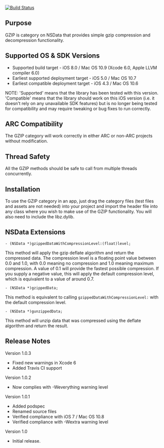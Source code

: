 [![Build Status](https://travis-ci.org/nicklockwood/GZIP.svg)](https://travis-ci.org/nicklockwood/GZIP)


Purpose
--------------

GZIP is category on NSData that provides simple gzip compression and decompression functionality.


Supported OS & SDK Versions
-----------------------------

* Supported build target - iOS 8.0 / Mac OS 10.9 (Xcode 6.0, Apple LLVM compiler 6.0)
* Earliest supported deployment target - iOS 5.0 / Mac OS 10.7
* Earliest compatible deployment target - iOS 4.3 / Mac OS 10.6

NOTE: 'Supported' means that the library has been tested with this version. 'Compatible' means that the library should work on this iOS version (i.e. it doesn't rely on any unavailable SDK features) but is no longer being tested for compatibility and may require tweaking or bug fixes to run correctly.


ARC Compatibility
------------------

The GZIP category will work correctly in either ARC or non-ARC projects without modification.


Thread Safety
--------------

All the GZIP methods should be safe to call from multiple threads concurrently.


Installation
--------------

To use the GZIP category in an app, just drag the category files (test files and assets are not needed) into your project and import the header file into any class where you wish to make use of the GZIP functionality. You will also need to include the libz.dylib.


NSData Extensions
----------------------

    - (NSData *)gzippedDataWithCompressionLevel:(float)level;

This method will apply the gzip deflate algorithm and return the compressed data. The compression level is a floating point value between 0.0 and 1.0, with 0.0 meaning no compression and 1.0 meaning maximum compression.  A value of 0.1 will provide the fastest possible compression. If you supply a negative value, this will apply the default compression level, which is equivalent to a value of around 0.7.

    - (NSData *)gzippedData;
    
This method is equivalent to calling `gzippedDataWithCompressionLevel:` with the default compression level.
    
    - (NSData *)gunzippedData;
    
This method will unzip data that was compressed using the deflate algorithm and return the result.


Release Notes
--------------

Version 1.0.3

- Fixed new warnings in Xcode 6
- Added Travis CI support

Version 1.0.2

- Now complies with -Weverything warning level

Version 1.0.1

- Added podspec
- Renamed source files
- Verified compliance with iOS 7 / Mac OS 10.8
- Verified compliance with -Wextra warning level

Version 1.0

- Initial release.